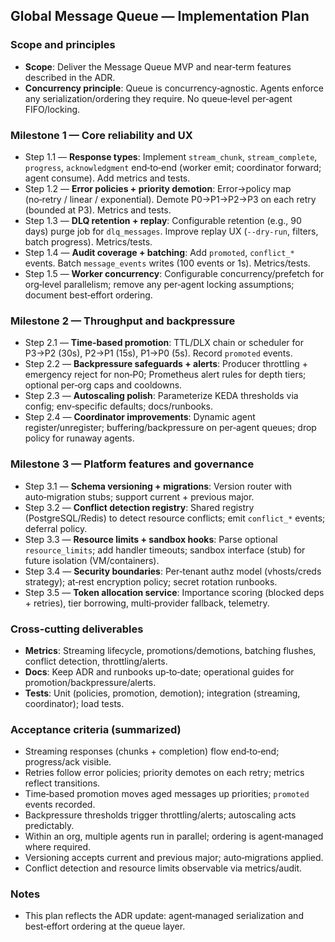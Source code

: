## Global Message Queue — Implementation Plan

### Scope and principles
- **Scope**: Deliver the Message Queue MVP and near‑term features described in the ADR.
- **Concurrency principle**: Queue is concurrency‑agnostic. Agents enforce any serialization/ordering they require. No queue‑level per‑agent FIFO/locking.

### Milestone 1 — Core reliability and UX
- Step 1.1 — **Response types**: Implement `stream_chunk`, `stream_complete`, `progress`, `acknowledgment` end‑to‑end (worker emit; coordinator forward; agent consume). Add metrics and tests.
- Step 1.2 — **Error policies + priority demotion**: Error→policy map (no‑retry / linear / exponential). Demote P0→P1→P2→P3 on each retry (bounded at P3). Metrics and tests.
- Step 1.3 — **DLQ retention + replay**: Configurable retention (e.g., 90 days) purge job for `dlq_messages`. Improve replay UX (`--dry-run`, filters, batch progress). Metrics/tests.
- Step 1.4 — **Audit coverage + batching**: Add `promoted`, `conflict_*` events. Batch `message_events` writes (100 events or 1s). Metrics/tests.
- Step 1.5 — **Worker concurrency**: Configurable concurrency/prefetch for org‑level parallelism; remove any per‑agent locking assumptions; document best‑effort ordering.

### Milestone 2 — Throughput and backpressure
- Step 2.1 — **Time‑based promotion**: TTL/DLX chain or scheduler for P3→P2 (30s), P2→P1 (15s), P1→P0 (5s). Record `promoted` events.
- Step 2.2 — **Backpressure safeguards + alerts**: Producer throttling + emergency reject for non‑P0; Prometheus alert rules for depth tiers; optional per‑org caps and cooldowns.
- Step 2.3 — **Autoscaling polish**: Parameterize KEDA thresholds via config; env‑specific defaults; docs/runbooks.
- Step 2.4 — **Coordinator improvements**: Dynamic agent register/unregister; buffering/backpressure on per‑agent queues; drop policy for runaway agents.

### Milestone 3 — Platform features and governance
- Step 3.1 — **Schema versioning + migrations**: Version router with auto‑migration stubs; support current + previous major.
- Step 3.2 — **Conflict detection registry**: Shared registry (PostgreSQL/Redis) to detect resource conflicts; emit `conflict_*` events; deferral policy.
- Step 3.3 — **Resource limits + sandbox hooks**: Parse optional `resource_limits`; add handler timeouts; sandbox interface (stub) for future isolation (VM/containers).
- Step 3.4 — **Security boundaries**: Per‑tenant authz model (vhosts/creds strategy); at‑rest encryption policy; secret rotation runbooks.
- Step 3.5 — **Token allocation service**: Importance scoring (blocked deps + retries), tier borrowing, multi‑provider fallback, telemetry.

### Cross‑cutting deliverables
- **Metrics**: Streaming lifecycle, promotions/demotions, batching flushes, conflict detection, throttling/alerts.
- **Docs**: Keep ADR and runbooks up‑to‑date; operational guides for promotion/backpressure/alerts.
- **Tests**: Unit (policies, promotion, demotion); integration (streaming, coordinator); load tests.

### Acceptance criteria (summarized)
- Streaming responses (chunks + completion) flow end‑to‑end; progress/ack visible.
- Retries follow error policies; priority demotes on each retry; metrics reflect transitions.
- Time‑based promotion moves aged messages up priorities; `promoted` events recorded.
- Backpressure thresholds trigger throttling/alerts; autoscaling acts predictably.
- Within an org, multiple agents run in parallel; ordering is agent‑managed where required.
- Versioning accepts current and previous major; auto‑migrations applied.
- Conflict detection and resource limits observable via metrics/audit.

### Notes
- This plan reflects the ADR update: agent‑managed serialization and best‑effort ordering at the queue layer.


